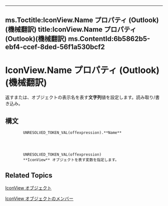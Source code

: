 

---
ms.Toctitle:IconView.Name プロパティ (Outlook)(機械翻訳)
title:IconView.Name プロパティ (Outlook)(機械翻訳)
ms.ContentId:6b5862b5-ebf4-ccef-8ded-56f1a530bcf2
---
# IconView.Name プロパティ (Outlook)(機械翻訳)




返すまたは、オブジェクトの表示名を表す**文字列**値を設定します。読み取り/書き込み。

## 構文

            UNRESOLVED_TOKEN_VAL(offexpression).**Name**




            UNRESOLVED_TOKEN_VAL(offexpression)
            **IconView** オブジェクトを表す変数を指定します。



## Related Topics

[IconView オブジェクト](dc2efa6c-4752-f713-f77e-378036f358dc.md)

[IconView オブジェクトのメンバー](f29e5d94-b231-bd9a-d993-1884a3e2b97b.md)





